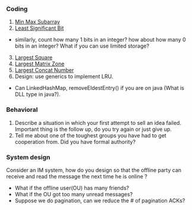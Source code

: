 ### Coding
1. [Min Max Subarray](https://csacademy.com/contest/interview-archive/task/min-max-subarray/)
2. [Least Significant Bit](https://csacademy.com/contest/interview-archive/task/least-significant-bit/)
  * similarly, count how many 1 bits in an integer? how about how many 0 bits in an integer? What if you can use limited storage?
3. [Largest Square](https://csacademy.com/contest/interview-archive/task/largest-square)
4. [Largest Matrix Zone](https://csacademy.com/contest/interview-archive/task/largest-matrix-zone/)
5. [Largest Concat Number](https://csacademy.com/contest/interview-archive/task/largest-concat-number/)
6. Design: use generics to implement LRU. 
  * Can LinkedHashMap, removeEldestEntry() if you are on java (What is DLL type in java?).

### Behavioral
1. Describe a situation in which your first attempt to sell an idea failed.
Important thing is the follow up, do you try again or just give up.
2. Tell me about one of the toughest groups you have had to get cooperation from. Did you have formal authority?

### System design
Consider an IM system, how do you design so that the offline party can receive and read the message the next time he is online ?
* What if the offline user(OU) has many friends?
* What if the OU got too many unread messages? 
* Suppose we do pagination, can we reduce the # of pagination ACKs?
